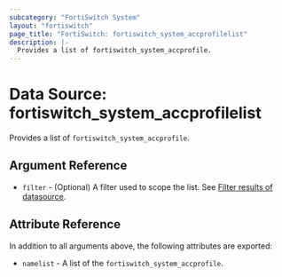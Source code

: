 ```yaml
---
subcategory: "FortiSwitch System"
layout: "fortiswitch"
page_title: "FortiSwitch: fortiswitch_system_accprofilelist"
description: |-
  Provides a list of fortiswitch_system_accprofile.
---
```


# Data Source: fortiswitch_system_accprofilelist
Provides a list of `fortiswitch_system_accprofile`.

## Argument Reference

* `filter` - (Optional) A filter used to scope the list. See [Filter results of datasource](https://registry.terraform.io/providers/fortinetdev/fortiswitch/latest/docs/guides/fgt_filter).

## Attribute Reference

In addition to all arguments above, the following attributes are exported:

* `namelist` -  A list of the `fortiswitch_system_accprofile`.
